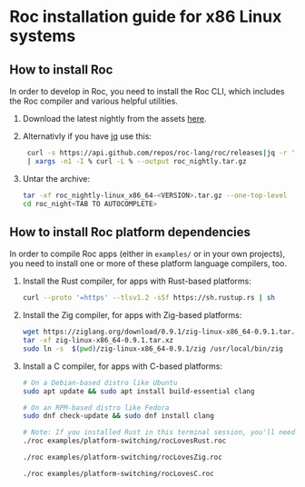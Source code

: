 # Roc installation guide for x86 Linux systems

## How to install Roc

In order to develop in Roc, you need to install the Roc CLI,
which includes the Roc compiler and various helpful utilities.

1. Download the latest nightly from the assets [here](https://github.com/roc-lang/roc/releases).

2. Alternativly if you have [jq](https://github.com/stedolan/jq) use this:

    ```sh
     curl -s https://api.github.com/repos/roc-lang/roc/releases|jq -r '.[0].assets [0].browser_download_url' \
     | xargs -n1 -I % curl -L % --output roc_nightly.tar.gz
    ```
1. Untar the archive:

    ```sh
    tar -xf roc_nightly-linux_x86_64-<VERSION>.tar.gz --one-top-level
    cd roc_night<TAB TO AUTOCOMPLETE>
    ```

## How to install Roc platform dependencies

In order to compile Roc apps (either in `examples/` or in your own projects),
you need to install one or more of these platform language compilers, too.

1. Install the Rust compiler, for apps with Rust-based platforms:

    ```sh
    curl --proto '=https' --tlsv1.2 -sSf https://sh.rustup.rs | sh
    ```

1. Install the Zig compiler, for apps with Zig-based platforms:

    ```sh
    wget https://ziglang.org/download/0.9.1/zig-linux-x86_64-0.9.1.tar.xz
    tar -xf zig-linux-x86_64-0.9.1.tar.xz
    sudo ln -s  $(pwd)/zig-linux-x86_64-0.9.1/zig /usr/local/bin/zig
    ```

1. Install a C compiler, for apps with C-based platforms:

    ```sh
    # On a Debian-based distro like Ubuntu
    sudo apt update && sudo apt install build-essential clang
    
    # On an RPM-based distro like Fedora
    sudo dnf check-update && sudo dnf install clang
    ```

    ```sh
    # Note: If you installed Rust in this terminal session, you'll need to open a new one first!
    ./roc examples/platform-switching/rocLovesRust.roc

    ./roc examples/platform-switching/rocLovesZig.roc

    ./roc examples/platform-switching/rocLovesC.roc
    ```
